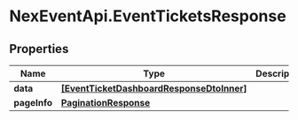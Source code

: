 # NexEventApi.EventTicketsResponse

## Properties

Name | Type | Description | Notes
------------ | ------------- | ------------- | -------------
**data** | [**[EventTicketDashboardResponseDtoInner]**](EventTicketDashboardResponseDtoInner.md) |  | 
**pageInfo** | [**PaginationResponse**](PaginationResponse.md) |  | 


